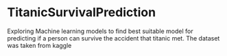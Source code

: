 # TitanicSurvivalPrediction
Exploring Machine learning models to find best suitable model for predicting if a person can survive the accident that titanic met.
The dataset was taken from kaggle
